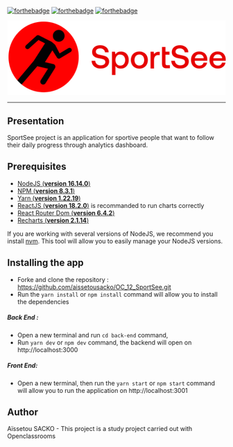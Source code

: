 [![forthebadge](https://forthebadge.com/images/badges/uses-html.svg)](https://forthebadge.com) [![forthebadge](https://forthebadge.com/images/badges/uses-css.svg)](https://forthebadge.com) [![forthebadge](https://forthebadge.com/images/badges/made-with-javascript.svg)](https://forthebadge.com)

<p align=center>
  <img src="/src/assets/logo.png" alt="Logo SportSee" />
</p>

---

## Presentation

SportSee project is an application for sportive people that want to follow their daily progress through analytics dashboard.


## Prerequisites

- [NodeJS (**version 16.14.0**)](https://nodejs.org/en/)
- [NPM (**version 8.3.1**)](https://www.npmjs.com/)
- [Yarn (**version 1.22.19**)](https://yarnpkg.com/)
- [ReactJS (**version 18.2.0**)](https://en.reactjs.org/) is recommanded to run charts correctly
- [React Router Dom (**version 6.4.2**)](https://reactrouter.com/en/main)
- [Recharts (**version 2.1.14**)](https://recharts.org/en-US/)

If you are working with several versions of NodeJS, we recommend you install [nvm](https://github.com/nvm-sh/nvm). This tool will allow you to easily manage your NodeJS versions.


## Installing the app

- Forke and clone the repository : https://github.com/aissetousacko/OC_12_SportSee.git
- Run the `yarn install` or `npm install` command will allow you to install the dependencies

##### Back End :

- Open a new terminal and run `cd back-end` command,
- Run `yarn dev` or `npm dev` command, the backend will open on http://localhost:3000

##### Front End:

- Open a new terminal, then run the `yarn start` or `npm start` command will allow you to run the application on http://localhost:3001



## Author

Aïssetou SACKO - This project is a study project carried out with Openclassrooms
